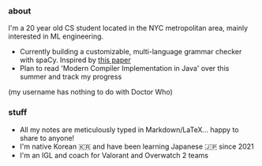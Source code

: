 ### about
I'm a 20 year old CS student located in the NYC metropolitan area, mainly interested in ML engineering.
- Currently building a customizable, multi-language grammar checker with spaCy. Inspired by [this paper](https://mmozgovoy.dev/papers/mozgovoy11b.pdf)
- Plan to read 'Modern Compiler Implementation in Java' over this summer and track my progress

(my username has nothing to do with Doctor Who)

### stuff
- All my notes are meticulously typed in Markdown/LaTeX... happy to share to anyone!
- I'm native Korean 🇰🇷 and have been learning Japanese 🇯🇵 since 2021
- I'm an IGL and coach for Valorant and Overwatch 2 teams

